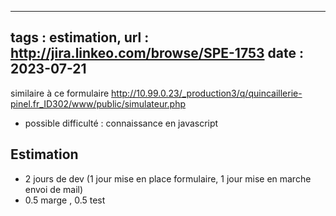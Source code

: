 
---
tags  : estimation, 
url : http://jira.linkeo.com/browse/SPE-1753
date : 2023-07-21
---

similaire à ce formulaire http://10.99.0.23/_production3/q/quincaillerie-pinel.fr_ID302/www/public/simulateur.php

- possible difficulté :  connaissance en javascript 

## Estimation 

- 2 jours de dev  (1 jour mise en place formulaire, 1 jour mise en marche envoi de mail)
- 0.5 marge , 0.5 test